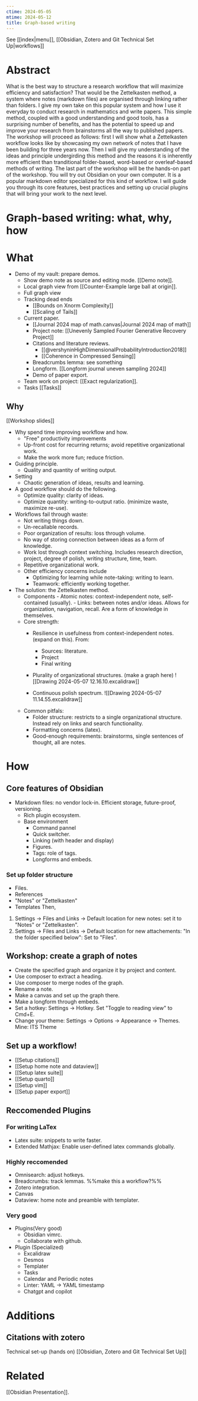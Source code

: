 ```yaml
---
ctime: 2024-05-05
mtime: 2024-05-12
title: Graph-based writing
---
```

See [[index|menu]], [[Obsidian, Zotero and Git Technical Set Up|workflows]]
# Abstract
What is the best way to structure a research workflow that will maximize
efficiency and satisfaction? That would be the Zettelkasten method, a system
where notes (markdown files) are organised through linking rather than folders.
I give my own take on this popular system and how I use it everyday to conduct
research in mathematics and write papers. This simple method, coupled with a
good understanding and good tools, has a surprising number of benefits, and has
the potential to speed up and improve your research from brainstorms all the
way to published papers. The workshop will proceed as follows: first I will
show what a Zettelkasten workflow looks like by showcasing my own network of
notes that I have been building for three years now. Then I will give my
understanding of the ideas and principle undergirding this method and the
reasons it is inherently more efficient than tranditional folder-based,
word-based or overleaf-based methods of writing. The last part of the workshop
will be the hands-on part of the workshop. You will try out Obsidian on your
own computer. It is a popular markdown editor specialized for this kind of
workflow. I will guide you through its core features, best practices and setting 
up crucial plugins that will bring your work to the next level.
# Graph-based writing: what, why, how
# What
- Demo of my vault: prepare demos.
	- Show demo note as source and editing mode. [[Demo note]].
	- Local graph view from [[Counter-Example large ball at origin]].
	- Full graph view
	- Tracking dead ends 
		- [[Bounds on Xnorm Complexity]]
		- [[Scaling of Tails]]
	- Current paper.
		- [[Journal 2024 map of math.canvas|Journal 2024 map of math]] 
		- Project note: [[Unevenly Sampled Fourier Generative Recovery Project]]
		- Citations and literature reviews.
			- [[@vershyninHighDimensionalProbabilityIntroduction2018]]
			- [[Coherence in Compressed Sensing]]	
		- Breadcrumbs lemma: see something
		- Longform. [[Longform journal uneven sampling 2024]]
		- Demo of paper export.
	- Team work on project: [[Exact regularization]].
	- Tasks [[Tasks]]
## Why
[[Workshop slides]]
- Why spend time improving workflow and how.
	- "Free" productivity improvements
	- Up-front cost for recurring returns; avoid repetitive organizational work.
	- Make the work more fun; reduce friction.
- Guiding principle.
	- Quality and quantity of writing output.
- Setting
	- Chaotic generation of ideas, results and learning.
- A good workflow should do the following.
	- Optimize quality: clarity of ideas.
	- Optimize quantity: writing-to-output ratio. (minimize waste, maximize re-use).
- Workflows fail through waste:
	- Not writing things down.
	- Un-recallable records.
	- Poor organization of results: loss through volume.
	- No way of storing connection between ideas as a form of knowledge.
	- Work lost through context switching. Includes research direction, project, degree of polish, writing structure, time, team.
	- Repetitive organizational work.
	- Other efficiency concerns include
		- Optimizing for learning while note-taking: writing to learn.
		- Teamwork: efficiently working together.
- The solution: the Zettelkasten method.
	- Components
			- Atomic notes: context-independent note, self-contained (usually).
			- Links: between notes and/or ideas. Allows for organization, navigation, recall. Are a form of knowledge in themselves.
	- Core strength:
		- Resilience in usefulness from context-independent notes. (expand on this). From:
			- Sources: literature.
			- Project
			- Final writing
		- Plurality of organizational structures. (make a graph here) ![[Drawing 2024-05-07 12.16.10.excalidraw]]
		
		- Continuous polish spectrum. ![[Drawing 2024-05-07 11.14.55.excalidraw]]
	- Common pitfals:
		- Folder structure: restricts to a single organizational structure. Instead rely on links and search functionality.
		- Formatting concerns (latex).
		- Good-enough requirements: brainstorms, single sentences of thought, all are notes.
# How
## Core features of Obsidian
- Markdown files: no vendor lock-in. Efficient storage, future-proof, versioning.
	- Rich plugin ecosystem.
	- Base environment
		- Command pannel
		- Quick switcher.
		- Linking (with header and display)
		- Figures.
		- Tags: role of tags.
		- Longforms and embeds.
### Set up folder structure
- Files.
- References
- "Notes" or "Zettelkasten"
- Templates
Then,
1. Settings -> Files and Links -> Default location for new notes: set it to "Notes" or "Zettelkasten".
2. Settings -> Files and Links -> Default location for new attachements: "In the folder specified below": Set to "Files".
## Workshop: create a graph of notes
- Create the specified graph and organize it by project and content.
- Use composer to extract a heading.
- Use composer to merge nodes of the graph.
- Rename a note.
- Make a canvas and set up the graph there.
- Make a longform through embeds.
- Set a hotkey: Settings -> Hotkey. Set "Toggle to reading view" to Cmd+E.
- Change your theme: Settings -> Options -> Appearance -> Themes. Mine: ITS Theme
## Set up a workflow!
- [[Setup citations]]
- [[Setup home note and dataview]]
- [[Setup latex suite]]
- [[Setup quarto]]
- [[Setup vim]]
- [[Setup paper export]]

## Reccomended Plugins
### For writing LaTex
- Latex suite: snippets to write faster.
- Extended Mathjax: Enable user-defined latex commands globally.
### Highly reccomended
- Omnisearch: adjust hotkeys.
- Breadcrumbs: track lemmas. %%make this a workflow?%%
- Zotero integration.
- Canvas
- Dataview: home note and preamble with templater.
### Very good
- Plugins(Very good)
	- Obsidian vimrc.
	- Collaborate with github.
- Plugin (Specialized)
	- Excalidraw
	- Desmos
	- Templater
	- Tasks
	- Calendar and Periodic notes
	- Linter: YAML -> YAML timestamp
	- Chatgpt and copilot
# Additions
## Citations with zotero
Technical set-up (hands on) [[Obsidian, Zotero and Git Technical Set Up]]
# Related
[[Obsidian Presentation]].
